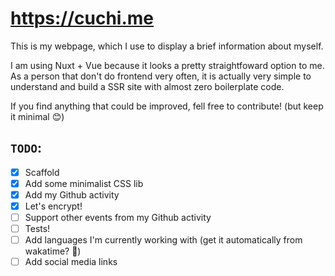 # https://cuchi.me

This is my webpage, which I use to display a brief information about myself.

I am using Nuxt + Vue because it looks a pretty straightfoward option to me. As
a person that don't do frontend very often, it is actually very simple to
understand and build a SSR site with almost zero boilerplate code.

If you find anything that could be improved, fell free to contribute! (but keep it minimal :blush:)

## `TODO`:
- [x] Scaffold
- [x] Add some minimalist CSS lib
- [x] Add my Github activity
- [x] Let's encrypt!
- [ ] Support other events from my Github activity
- [ ] Tests!
- [ ] Add languages I'm currently working with (get it automatically from wakatime? :thinking:)
- [ ] Add social media links
